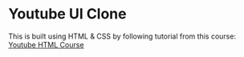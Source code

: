 # Youtube UI Clone

<!--- ![Output](./output.jpg) -->

This is built using HTML & CSS by following tutorial from this course: [Youtube HTML Course](https://www.youtube.com/watch?v=G3e-cpL7ofc&ab_channel=SuperSimpleDev)
